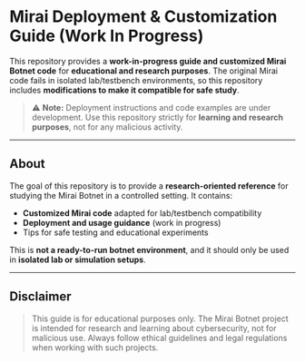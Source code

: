 # Mirai Deployment & Customization Guide (Work In Progress)

This repository provides a **work-in-progress guide and customized Mirai Botnet code** for **educational and research purposes**. The original Mirai code fails in isolated lab/testbench environments, so this repository includes **modifications to make it compatible for safe study**.

> ⚠️ **Note:** Deployment instructions and code examples are under development. Use this repository strictly for **learning and research purposes**, not for any malicious activity.

---

## About

The goal of this repository is to provide a **research-oriented reference** for studying the Mirai Botnet in a controlled setting. It contains:  
- **Customized Mirai code** adapted for lab/testbench compatibility  
- **Deployment and usage guidance** (work in progress)  
- Tips for safe testing and educational experiments  

This is **not a ready-to-run botnet environment**, and it should only be used in **isolated lab or simulation setups**.

---

## Disclaimer

> This guide is for educational purposes only. The Mirai Botnet project is intended for research and learning about cybersecurity, not for malicious use. Always follow ethical guidelines and legal regulations when working with such projects.

